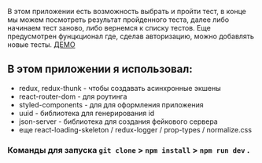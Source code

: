 В этом приложении есть возможность выбрать и пройти тест, в конце мы можем посмотреть результат пройденного теста, 
далее либо начинаем тест заново, либо вернемся к списку тестов. Еще предусмотрен фунцкционал где, 
сделав авторизацию, можно добавлять новые тесты. [ДЕМО](https://shielded-reef-71937.herokuapp.com/)

## В этом приложении я использовал:

  * redux, redux-thunk - чтобы создавать асинхронные экшены
  * react-router-dom - для роутинга
  * styled-components - для для оформления приложения
  * uuid - библиотека для генерирования id
  * json-server - библиотека для создания фейкового сервера
  * еще react-loading-skeleton / redux-logger / prop-types / normalize.css
  
### Команды для запуска `git clone` > `npm install` > `npm run dev` .
  
  
  
  
